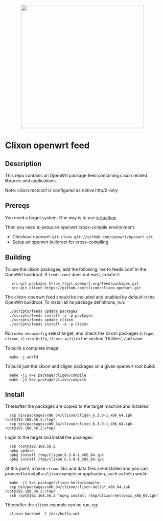 <div align="center">
  <img src="https://www.clicon.org/Clixon_logga_liggande_med-ikon.png" width="400">
</div>

# Clixon openwrt feed

## Description

This repo contains an OpenWrt package feed containing clixon related libraries and applications.

Note: clixon restconf is configured as native http/2-only

## Prereqs

You need a target system. One way is to use [virtualbox](https://openwrt.org/docs/guide-user/virtualization/virtualbox-vm)

Then you need to setup an openwrt cross-compile environment:

* Checkout openwrt: `git clone git://github.com/openwrt/openwrt.git`
* Setup an [openwrt buildroot](https://openwrt.org/docs/guide-developer/toolchain/crosscompile) for cross-compiling

## Building

To use the clixon packages, add the following line to feeds.conf in the OpenWrt buildroot. If `feeds.conf` does not exist, create it:
```
   src-git packages https://git.openwrt.org/feed/packages.git
   src-git clixon https://github.com/clicon/clixon-openwrt.git
```

The clixon-openwrt feed should be included and enabled by default in the OpenWrt buildroot. To install all its package definitions, run:
```
  ./scripts/feeds update packages
  ./scripts/feeds install -a -p packages
  ./scripts/feeds update clixon
  ./scripts/feeds install -a -p clixon
```

Run `make menuconfig` select target, and check the clixon packages (`cligen`, `clixon`, `clixon-hello`, `clixon-wifi`) in the section 'Utilities', and save.

To build a complete image:
```
  make -j world
```

To build just the clixon and cligen packages on a given openwrt root build:
```
  make -j1 V=s package/cligen/compile
  make -j1 V=s package/clixon/compile
```

## Install

Thereafter the packages are copied to the target machine and installed

```
  scp bin/packages/x86_64/clixon/cligen_6.3.0-1_x86_64.ipk root@192.168.56.2:/tmp/
  scp bin/packages/x86_64/clixon/clixon_6.3.0-1_x86_64.ipk root@192.168.56.2:/tmp/
```

Login to the target and install the packages:
```
  ssh root@192.168.56.2
  opkg update
  opkg install /tmp/cligen_6.3.0-1_x86_64.ipk
  opkg install /tmp/clixon_6.3.0-1_x86_64.ipk
```

At this point, a base `clixon` libs and data files are installed and you can proceed to install a `clixon` example or application, such as hello world:

```
  make -j1 V=s package/clixon-hello/compile
  scp bin/packages/x86_64/clixon/clixon-hello*_x86_64.ipk root@192.168.56.2:/tmp/
  ssh root@192.168.56.2 "opkg install /tmp/clixon-helloxxx_x86_64.ipk"
```

Thereafter the `clixon` example can be run, eg:
```
  clixon_backend -f /etc/hello.xml
```

